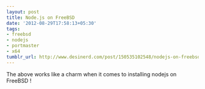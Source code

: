 ```yaml
---
layout: post
title: Node.js on FreeBSD
date: '2012-08-29T17:58:13+05:30'
tags:
- freebsd
- nodejs
- portmaster
- x64
tumblr_url: http://www.desinerd.com/post/150535102548/nodejs-on-freebsd
---
```


The above works like a charm when it comes to installing nodejs on FreeBSD !
